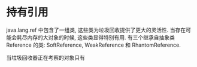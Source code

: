 # 持有引用

java.lang.ref 中包含了一组类, 这些类为垃圾回收提供了更大的灵活性.
当存在可能会耗尽内存的大对象的时候, 这些类显得特别有用.
有三个继承自抽象类 Reference 的类: SoftReference, WeakReference 和
RhantomReference.

当垃圾回收器正在考察的对象只有
